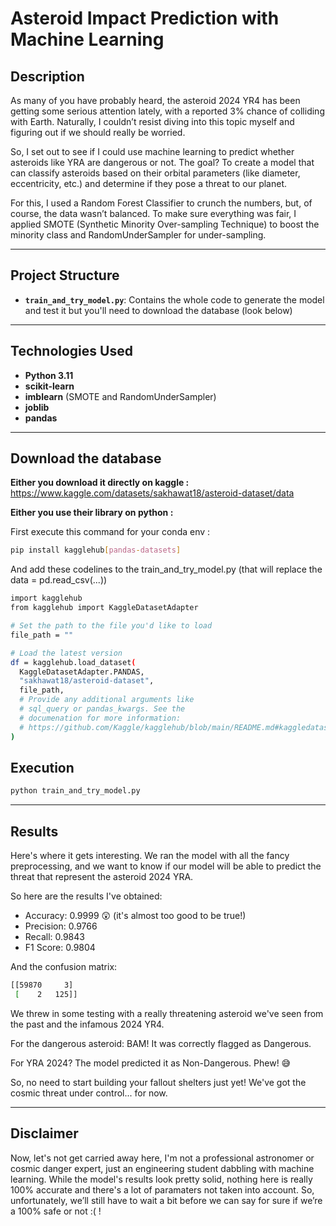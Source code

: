 # Asteroid Impact Prediction with Machine Learning

## Description  
As many of you have probably heard, the asteroid 2024 YR4 has been getting some serious attention lately, with a reported 3% chance of colliding with Earth. Naturally, I couldn’t resist diving into this topic myself and figuring out if we should really be worried.

So, I set out to see if I could use machine learning to predict whether asteroids like YRA are dangerous or not. The goal? To create a model that can classify asteroids based on their orbital parameters (like diameter, eccentricity, etc.) and determine if they pose a threat to our planet.

For this, I used a Random Forest Classifier to crunch the numbers, but, of course, the data wasn’t balanced. To make sure everything was fair, I applied SMOTE (Synthetic Minority Over-sampling Technique) to boost the minority class and RandomUnderSampler for under-sampling.

---

## Project Structure  
- **`train_and_try_model.py`**: Contains the whole code to generate the model and test it but you'll need to download the database (look below)

---

## Technologies Used  
- **Python 3.11**  
- **scikit-learn**
- **imblearn** (SMOTE and RandomUnderSampler)  
- **joblib**
- **pandas**  

---
## Download the database
**Either you download it directly on kaggle :** https://www.kaggle.com/datasets/sakhawat18/asteroid-dataset/data

**Either you use their library on python :**

First execute this command for your conda env :
```bash
pip install kagglehub[pandas-datasets]
```
And add these codelines to the train_and_try_model.py (that will replace the data = pd.read_csv(...))
```bash
import kagglehub
from kagglehub import KaggleDatasetAdapter

# Set the path to the file you'd like to load
file_path = ""

# Load the latest version
df = kagglehub.load_dataset(
  KaggleDatasetAdapter.PANDAS,
  "sakhawat18/asteroid-dataset",
  file_path,
  # Provide any additional arguments like 
  # sql_query or pandas_kwargs. See the 
  # documenation for more information:
  # https://github.com/Kaggle/kagglehub/blob/main/README.md#kaggledatasetadapterpandas
)
```

## Execution   
```bash
python train_and_try_model.py
```
---
## Results
Here's where it gets interesting. We ran the model with all the fancy preprocessing, and we want to know if our model will be able to predict the threat that represent the asteroid 2024 YRA. 

So here are the results I've obtained:

- Accuracy: 0.9999 😲 (it's almost too good to be true!)
- Precision: 0.9766
- Recall: 0.9843
- F1 Score: 0.9804

And the confusion matrix:
```bash
[[59870     3]
 [    2   125]]
```
We threw in some testing with a really threatening asteroid we've seen from the past and the infamous 2024 YR4.

For the dangerous asteroid: BAM! It was correctly flagged as Dangerous.

For YRA 2024? The model predicted it as Non-Dangerous. Phew! 😅

So, no need to start building your fallout shelters just yet! We've got the cosmic threat under control... for now.

---

## Disclaimer
Now, let's not get carried away here, I'm not a professional astronomer or cosmic danger expert, just an engineering student dabbling with machine learning. While the model's results look pretty solid, nothing here is really 100% accurate and there's a lot of paramaters not taken into account. So, unfortunately, we’ll still have to wait a bit before we can say for sure if we’re a 100% safe or not :( !
